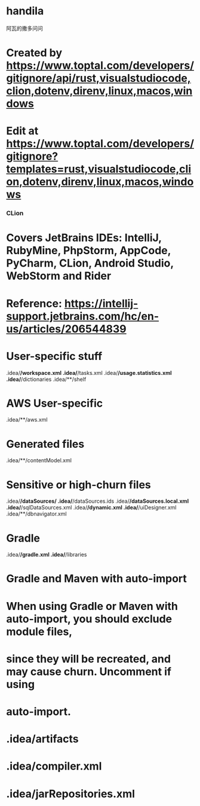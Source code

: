 # handila
阿瓦的撒多问问
# Created by https://www.toptal.com/developers/gitignore/api/rust,visualstudiocode,clion,dotenv,direnv,linux,macos,windows
# Edit at https://www.toptal.com/developers/gitignore?templates=rust,visualstudiocode,clion,dotenv,direnv,linux,macos,windows

### CLion ###
# Covers JetBrains IDEs: IntelliJ, RubyMine, PhpStorm, AppCode, PyCharm, CLion, Android Studio, WebStorm and Rider
# Reference: https://intellij-support.jetbrains.com/hc/en-us/articles/206544839

# User-specific stuff
.idea/**/workspace.xml
.idea/**/tasks.xml
.idea/**/usage.statistics.xml
.idea/**/dictionaries
.idea/**/shelf

# AWS User-specific
.idea/**/aws.xml

# Generated files
.idea/**/contentModel.xml

# Sensitive or high-churn files
.idea/**/dataSources/
.idea/**/dataSources.ids
.idea/**/dataSources.local.xml
.idea/**/sqlDataSources.xml
.idea/**/dynamic.xml
.idea/**/uiDesigner.xml
.idea/**/dbnavigator.xml

# Gradle
.idea/**/gradle.xml
.idea/**/libraries

# Gradle and Maven with auto-import
# When using Gradle or Maven with auto-import, you should exclude module files,
# since they will be recreated, and may cause churn.  Uncomment if using
# auto-import.
# .idea/artifacts
# .idea/compiler.xml
# .idea/jarRepositories.xml
